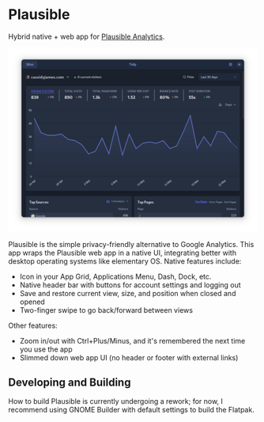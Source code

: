 # Plausible

Hybrid native + web app for [Plausible Analytics](https://plausible.io).

![Screenshot](data/screenshots/dashboard-dark.png)

Plausible is the simple privacy-friendly alternative to Google Analytics. This app wraps the Plausible web app in a native UI, integrating better with desktop operating systems like elementary OS. Native features include:

- Icon in your App Grid, Applications Menu, Dash, Dock, etc.
- Native header bar with buttons for account settings and logging out
- Save and restore current view, size, and position when closed and opened
- Two-finger swipe to go back/forward between views

Other features:

- Zoom in/out with Ctrl+Plus/Minus, and it's remembered the next time you use the app
- Slimmed down web app UI (no header or footer with external links)

## Developing and Building

How to build Plausible is currently undergoing a rework; for now, I recommend using GNOME Builder with default settings to build the Flatpak.
